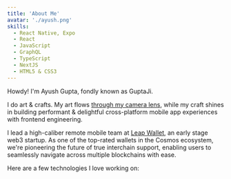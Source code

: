 ```yaml
---
title: 'About Me'
avatar: './ayush.png'
skills:
  - React Native, Expo
  - React
  - JavaScript
  - GraphQL
  - TypeScript
  - NextJS
  - HTML5 & CSS3
---
```


Howdy! I'm Ayush Gupta, fondly known as GuptaJi.

I do art & crafts. My art flows [through my camera lens](https://www.instagram.com/_.guptaji._/), while my craft shines in building performant & delightful cross-platform mobile app experiences with frontend engineering.

I lead a high-caliber remote mobile team at [Leap Wallet](https://leapwallet.io/), an early stage web3 startup. As one of the top-rated wallets in the Cosmos ecosystem, we're pioneering the future of true interchain support, enabling users to seamlessly navigate across multiple blockchains with ease.

Here are a few technologies I love working on:
